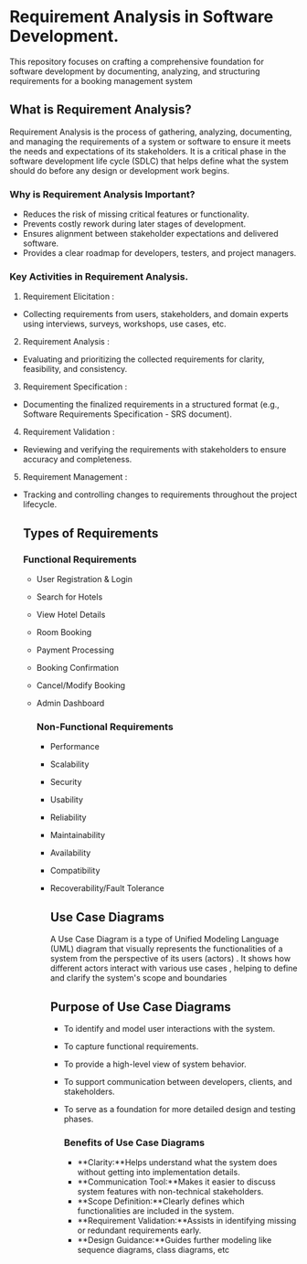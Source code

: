 
# Requirement Analysis in Software Development.
This repository focuses on crafting a comprehensive foundation for software development by documenting, analyzing, and structuring requirements for a booking management system

## What is Requirement Analysis?
Requirement Analysis is the process of gathering, analyzing, documenting, and managing the requirements of a system or software to ensure it meets the needs and expectations of its stakeholders. It is a critical phase in the software development life cycle (SDLC) that helps define what the system should do before any design or development work begins.
### Why is Requirement Analysis Important?
- Reduces the risk of missing critical features or functionality.
- Prevents costly rework during later stages of development.
- Ensures alignment between stakeholder expectations and delivered software.
- Provides a clear roadmap for developers, testers, and project managers.

### Key Activities in Requirement Analysis.
1. Requirement Elicitation :
- Collecting requirements from users, stakeholders, and domain experts using interviews, surveys, workshops, use cases, etc.
2. Requirement Analysis :
- Evaluating and prioritizing the collected requirements for clarity, feasibility, and consistency.
3. Requirement Specification :
- Documenting the finalized requirements in a structured format (e.g., Software Requirements Specification - SRS document).
4. Requirement Validation :
- Reviewing and verifying the requirements with stakeholders to ensure accuracy and completeness.
5. Requirement Management :
- Tracking and controlling changes to requirements throughout the project lifecycle.

  ## Types of Requirements
  ### Functional Requirements
  - User Registration & Login
  - Search for Hotels
  - View Hotel Details
  - Room Booking
  - Payment Processing
  - Booking Confirmation
  - Cancel/Modify Booking
  - Admin Dashboard
 
    ### Non-Functional Requirements
    - Performance
    - Scalability
    - Security
    - Usability
    - Reliability
    - Maintainability
    - Availability
    - Compatibility
    - Recoverability/Fault Tolerance
   
      ## Use Case Diagrams
      A Use Case Diagram is a type of Unified Modeling Language (UML) diagram that visually represents the functionalities of a system from the perspective of its users (actors) . It shows how different actors interact with various use cases , helping to define and clarify the system's scope and boundaries

      ## Purpose of Use Case Diagrams
      - To identify and model user interactions with the system.
      - To capture functional requirements.
      - To provide a high-level view of system behavior.
      - To support communication between developers, clients, and stakeholders.
      - To serve as a foundation for more detailed design and testing phases.

        ### Benefits of Use Case Diagrams
        - **Clarity:**Helps understand what the system does without getting into implementation details.
        - **Communication Tool:**Makes it easier to discuss system features with non-technical stakeholders.
        - **Scope Definition:**Clearly defines which functionalities are included in the system.
        - **Requirement Validation:**Assists in identifying missing or redundant requirements early.
        - **Design Guidance:**Guides further modeling like sequence diagrams, class diagrams, etc
